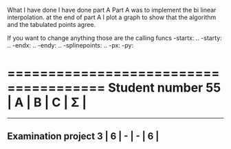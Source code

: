What I have done
I have done part A
Part A was to implement the bi linear interpolation. at the end of part A I plot a graph to show that the algorithm and the tabulated points agree.

If you want to change anything those are the calling funcs
-startx: ..
-starty: ..
-endx: ..
-endy: ..
-splinepoints: ..
-px:
-py:


 ======================================
 Student number 55   | A | B | C | Σ |
 ======================================
 ---------------------------------------
  Examination project 3 | 6 | - | - | 6 |
 ---------------------------------------
